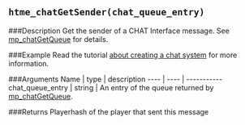 ``htme_chatGetSender(chat_queue_entry)``
--------------

###Description
Get the sender of a CHAT Interface message. See [mp_chatGetQueue](functions/chat/mp_chatGetQueue) for details.

###Example
Read the tutorial [about creating a chat system](tutorial/11_chat) for more information.

###Arguments
Name | type | description
---- | ---- | -----------
chat_queue_entry | string | An entry of the queue returned by [mp_chatGetQueue](functions/chat/mp_chatGetQueue).

###Returns
Playerhash of the player that sent this message
